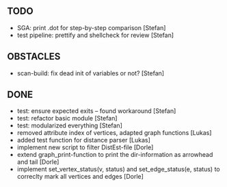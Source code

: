 ## TODO
- SGA: print .dot for step-by-step comparison [Stefan]
- test pipeline: prettify and shellcheck for review [Stefan]

## OBSTACLES
- scan-build: fix dead init of variables or not? [Stefan]

## DONE
- test: ensure expected exits – found workaround [Stefan]
- test: refactor basic module [Stefan]
- test: modularized everything [Stefan]
- removed attribute index of vertices, adapted graph functions [Lukas]
- added test function for distance parser [Lukas]
- implement new script to filter DistEst-file [Dorle]
- extend graph_print-function to print the dir-information as arrowhead and tail
  [Dorle]
- implement set_vertex_status(v, status) and set_edge_status(e, status)
   to correclty mark all vertices and edges [Dorle]

